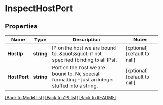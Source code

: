 # InspectHostPort

## Properties
Name | Type | Description | Notes
------------ | ------------- | ------------- | -------------
**HostIp** | **string** | IP on the host we are bound to. \&quot;\&quot; if not specified (binding to all IPs). | [optional] [default to null]
**HostPort** | **string** | Port on the host we are bound to. No special formatting - just an integer stuffed into a string. | [optional] [default to null]

[[Back to Model list]](../README.md#documentation-for-models) [[Back to API list]](../README.md#documentation-for-api-endpoints) [[Back to README]](../README.md)


